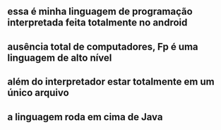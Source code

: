## essa é minha linguagem de programação interpretada feita totalmente no android
## ausência total de computadores, Fp é uma linguagem de alto nível
## além do interpretador estar totalmente em um único arquivo
## a linguagem roda em cima de Java
